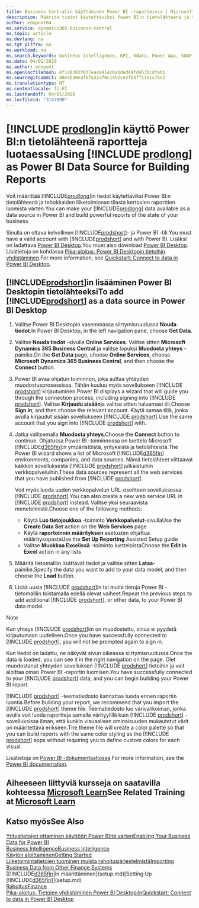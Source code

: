 ```yaml
---
title: Business Centralin käyttäminen Power BI -raporteissa | Microsoft Docs
description: Määritä tiedot käytettäviksi Power BI:n tietolähteenä ja tehokkaiden liiketoiminnan tilasta kertovien raporttien luomista varten.
author: edupont04
ms.service: dynamics365-business-central
ms.topic: article
ms.devlang: na
ms.tgt_pltfrm: na
ms.workload: na
ms.search.keywords: business intelligence, KPI, Odata, Power App, SOAP, analysis
ms.date: 04/01/2020
ms.author: edupont
ms.openlocfilehash: 4f140303f037ea4a914cba1ded44fd453bcdfabb
ms.sourcegitcommit: 88e4b30eaf6fa32af0c1452ce2f85ff1111c75e2
ms.translationtype: HT
ms.contentlocale: fi-FI
ms.lasthandoff: 04/01/2020
ms.locfileid: "3187890"
---
```

# <a name="using-prodlong-as-power-bi-data-source-for-building-reports"></a><span data-ttu-id="f152b-103">[!INCLUDE [prodlong](includes/prodlong.md)]in käyttö Power BI:n tietolähteenä raportteja luotaessa</span><span class="sxs-lookup"><span data-stu-id="f152b-103">Using [!INCLUDE [prodlong](includes/prodlong.md)] as Power BI Data Source for Building Reports</span></span>

<span data-ttu-id="f152b-104">Voit määrittää [!INCLUDE[prodlong](includes/prodlong.md)]in tiedot käytettäviksi Power BI:n tietolähteenä ja tehokkaiden liiketoiminnan tilasta kertovien raporttien luomista varten.</span><span class="sxs-lookup"><span data-stu-id="f152b-104">You can make your [!INCLUDE[prodlong](includes/prodlong.md)] data available as a data source in Power BI and build powerful reports of the state of your business.</span></span>  

<span data-ttu-id="f152b-105">Sinulla on oltava kelvollinen [!INCLUDE[prodshort](includes/prodshort.md)]- ja Power BI -tili.</span><span class="sxs-lookup"><span data-stu-id="f152b-105">You must have a valid account with [!INCLUDE[prodshort](includes/prodshort.md)] and with Power BI.</span></span> <span data-ttu-id="f152b-106">Lisäksi on ladattava [Power BI Desktop](https://powerbi.microsoft.com/desktop/).</span><span class="sxs-lookup"><span data-stu-id="f152b-106">You must also download [Power BI Desktop](https://powerbi.microsoft.com/desktop/).</span></span> <span data-ttu-id="f152b-107">Lisätietoja on kohdassa [Pika-aloitus: Power BI Desktopin tietoihin yhdistäminen](/power-bi/desktop-quickstart-connect-to-data).</span><span class="sxs-lookup"><span data-stu-id="f152b-107">For more information, see [Quickstart: Connect to data in Power BI Desktop](/power-bi/desktop-quickstart-connect-to-data).</span></span>  

## <a name="to-add-prodshort-as-a-data-source-in-power-bi-desktop"></a><span data-ttu-id="f152b-108">[!INCLUDE[prodshort](includes/prodshort.md)]in lisääminen Power BI Desktopin tietolähteeksi</span><span class="sxs-lookup"><span data-stu-id="f152b-108">To add [!INCLUDE[prodshort](includes/prodshort.md)] as a data source in Power BI Desktop</span></span>

1. <span data-ttu-id="f152b-109">Valitse Power BI Desktopin vasemmassa siirtymisruudussa **Nouda tiedot**.</span><span class="sxs-lookup"><span data-stu-id="f152b-109">In Power BI Desktop, in the left navigation pane, choose **Get Data**.</span></span>
2. <span data-ttu-id="f152b-110">Valitse **Nouda tiedot** -sivulla **Online Services**. Valitse sitten **Microsoft Dynamics 365 Business Central** ja valitse lopuksi **Muodosta yhteys** -painike.</span><span class="sxs-lookup"><span data-stu-id="f152b-110">On the **Get Data** page, choose **Online Services**, choose **Microsoft Dynamics 365 Business Central**, and then choose the **Connect** button.</span></span>
3. <span data-ttu-id="f152b-111">Power BI avaa ohjatun toiminnon, joka auttaa yhteyden muodostusprosessissa. Tähän kuuluu myös sovellukseen [!INCLUDE [prodshort](includes/prodshort.md)] kirjautuminen.</span><span class="sxs-lookup"><span data-stu-id="f152b-111">Power BI displays a wizard that will guide you through the connection process, including signing into [!INCLUDE [prodshort](includes/prodshort.md)].</span></span> <span data-ttu-id="f152b-112">Valitse **Kirjaudu sisään**ja valitse sitten haluamasi tili.</span><span class="sxs-lookup"><span data-stu-id="f152b-112">Choose **Sign in**, and then choose the relevant account.</span></span> <span data-ttu-id="f152b-113">Käytä samaa tiliä, jonka avulla kirjaudut sisään sovellukseen [!INCLUDE [prodshort](includes/prodshort.md)].</span><span class="sxs-lookup"><span data-stu-id="f152b-113">Use the same account that you sign into [!INCLUDE [prodshort](includes/prodshort.md)] with.</span></span>
4. <span data-ttu-id="f152b-114">Jatka valitsemalla **Muodosta yhteys**.</span><span class="sxs-lookup"><span data-stu-id="f152b-114">Choose the **Connect** button to continue.</span></span> <span data-ttu-id="f152b-115">Ohjatussa Power BI -toiminnossa on luettelo Microsoft [!INCLUDE[d365fin](includes/d365fin_md.md)]:n ympäristöistä, yrityksistä ja tietolähteistä.</span><span class="sxs-lookup"><span data-stu-id="f152b-115">The Power BI wizard shows a list of Microsoft [!INCLUDE[d365fin](includes/d365fin_md.md)] environments, companies, and data sources.</span></span> <span data-ttu-id="f152b-116">Nämä tietolähteet viittaavat kaikkiin sovelluksesta [!INCLUDE [prodshort](includes/prodshort.md)] julkaistuihin verkkopalveluihin.</span><span class="sxs-lookup"><span data-stu-id="f152b-116">These data sources represent all the web services that you have published from [!INCLUDE [prodshort](includes/prodshort.md)].</span></span>

    <span data-ttu-id="f152b-117">Voit myös luoda uuden verkkopalvelun URL-osoitteen sovelluksessa [!INCLUDE [prodshort](includes/prodshort.md)].</span><span class="sxs-lookup"><span data-stu-id="f152b-117">You can also create a new web service URL in [!INCLUDE [prodshort](includes/prodshort.md)] instead.</span></span> <span data-ttu-id="f152b-118">Valitse yksi seuraavista menetelmistä.</span><span class="sxs-lookup"><span data-stu-id="f152b-118">Choose one of the following methods:</span></span>

      - <span data-ttu-id="f152b-119">Käytä **Luo tietojoukkoa** -toiminto **Verkkopalvelut**-sivulla</span><span class="sxs-lookup"><span data-stu-id="f152b-119">Use the **Create Data Set** action on the **Web Services** page</span></span>
      - <span data-ttu-id="f152b-120">Käytä **raportoinnin määrityksen** asetusten ohjattua määritysopasta</span><span class="sxs-lookup"><span data-stu-id="f152b-120">Use the **Set Up Reporting** Assisted Setup guide</span></span>
      - <span data-ttu-id="f152b-121">Valitse **Muokkaa Excelissä** -toiminto luetteloista</span><span class="sxs-lookup"><span data-stu-id="f152b-121">Choose the **Edit in Excel** action in any lists</span></span>

5. <span data-ttu-id="f152b-122">Määritä tietomalliin lisättävät tiedot ja valitse sitten **Lataa**-painike.</span><span class="sxs-lookup"><span data-stu-id="f152b-122">Specify the data you want to add to your data model, and then choose the **Load** button.</span></span>
6. <span data-ttu-id="f152b-123">Lisää uusia [!INCLUDE [prodshort](includes/prodshort.md)]in tai muita tietoja Power BI -tietomalliin toistamalla edellä olevat vaiheet.</span><span class="sxs-lookup"><span data-stu-id="f152b-123">Repeat the previous steps to add additional [!INCLUDE [prodshort](includes/prodshort.md)], or other data, to your Power BI data model.</span></span>

> [!NOTE]  
> <span data-ttu-id="f152b-124">Kun yhteys [!INCLUDE [prodshort](includes/prodshort.md)]iin on muodostettu, sinua ei pyydetä kirjautumaan uudelleen.</span><span class="sxs-lookup"><span data-stu-id="f152b-124">Once you have successfully connected to [!INCLUDE [prodshort](includes/prodshort.md)], you will not be prompted again to sign in.</span></span>

<span data-ttu-id="f152b-125">Kun tiedot on ladattu, ne näkyvät sivun oikeassa siirtymisruudussa.</span><span class="sxs-lookup"><span data-stu-id="f152b-125">Once the data is loaded, you can see it in the right navigation on the page.</span></span> <span data-ttu-id="f152b-126">Olet muodostanut yhteyden sovelluksen [!INCLUDE [prodshort](includes/prodshort.md)] tietoihin ja voit aloittaa oman Power BI -raportin luomisen.</span><span class="sxs-lookup"><span data-stu-id="f152b-126">You have successfully connected to your [!INCLUDE [prodshort](includes/prodshort.md)] data, and you can begin building your Power BI report.</span></span>  

<span data-ttu-id="f152b-127">[!INCLUDE [prodshort](includes/prodshort.md)] -teematiedosto kannattaa tuoda ennen raportin luontia.</span><span class="sxs-lookup"><span data-stu-id="f152b-127">Before building your report, we recommend that you import the [!INCLUDE [prodshort](includes/prodshort.md)] theme file.</span></span>  <span data-ttu-id="f152b-128">Teematiedosto luo värivalikoiman, jonka avulla voit luoda raportteja samalla värityylillä kuin [!INCLUDE [prodshort](includes/prodshort.md)] -sovelluksissa ilman, että kunkin visuaalisen ominaisuuden mukautetut värit on määritettävä erikseen.</span><span class="sxs-lookup"><span data-stu-id="f152b-128">The theme file will create a color palette so that you can build reports with the same color styling as the [!INCLUDE [prodshort](includes/prodshort.md)] apps without requiring you to define custom colors for each visual.</span></span>

<span data-ttu-id="f152b-129">Lisätietoja on [Power BI -dokumentaatiossa](/power-bi/consumer/).</span><span class="sxs-lookup"><span data-stu-id="f152b-129">For more information, see the [Power BI documentation](/power-bi/consumer/).</span></span>

## <a name="see-related-training-at-microsoft-learn"></a><span data-ttu-id="f152b-130">Aiheeseen liittyviä kursseja on saatavilla kohteessa [Microsoft Learn](/learn/modules/configure-powerbi-excel-dynamics-365-business-central/index)</span><span class="sxs-lookup"><span data-stu-id="f152b-130">See Related Training at [Microsoft Learn](/learn/modules/configure-powerbi-excel-dynamics-365-business-central/index)</span></span>

## <a name="see-also"></a><span data-ttu-id="f152b-131">Katso myös</span><span class="sxs-lookup"><span data-stu-id="f152b-131">See Also</span></span>

[<span data-ttu-id="f152b-132">Yritystietojen ottaminen käyttöön Power BI:tä varten</span><span class="sxs-lookup"><span data-stu-id="f152b-132">Enabling Your Business Data for Power BI</span></span>](admin-powerbi.md)  
[<span data-ttu-id="f152b-133">Business Intelligence</span><span class="sxs-lookup"><span data-stu-id="f152b-133">Business Intelligence</span></span>](bi.md)  
[<span data-ttu-id="f152b-134">Käytön aloittaminen</span><span class="sxs-lookup"><span data-stu-id="f152b-134">Getting Started</span></span>](product-get-started.md)  
[<span data-ttu-id="f152b-135">Liiketoimintatietojen tuominen muista rahoitusjärjestelmistä</span><span class="sxs-lookup"><span data-stu-id="f152b-135">Importing Business Data from Other Finance Systems</span></span>](across-import-data-configuration-packages.md)  
<span data-ttu-id="f152b-136">[[!INCLUDE[d365fin](includes/d365fin_md.md)]in määrittäminen](setup.md)</span><span class="sxs-lookup"><span data-stu-id="f152b-136">[Setting Up [!INCLUDE[d365fin](includes/d365fin_md.md)]](setup.md)</span></span>  
[<span data-ttu-id="f152b-137">Rahoitus</span><span class="sxs-lookup"><span data-stu-id="f152b-137">Finance</span></span>](finance.md)  
[<span data-ttu-id="f152b-138">Pika-aloitus: Tietojen yhdistäminen Power BI Desktopiin</span><span class="sxs-lookup"><span data-stu-id="f152b-138">Quickstart: Connect to data in Power BI Desktop</span></span>](/power-bi/desktop-quickstart-connect-to-data)  
